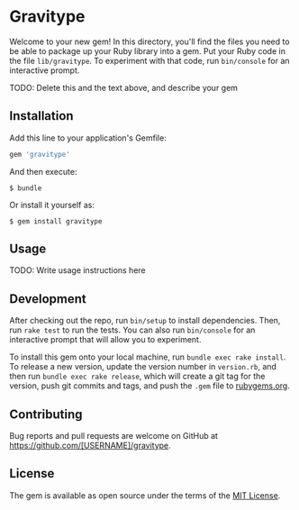 # Gravitype

Welcome to your new gem! In this directory, you'll find the files you need to be able to package up your Ruby library into a gem. Put your Ruby code in the file `lib/gravitype`. To experiment with that code, run `bin/console` for an interactive prompt.

TODO: Delete this and the text above, and describe your gem

## Installation

Add this line to your application's Gemfile:

```ruby
gem 'gravitype'
```

And then execute:

    $ bundle

Or install it yourself as:

    $ gem install gravitype

## Usage

TODO: Write usage instructions here

## Development

After checking out the repo, run `bin/setup` to install dependencies. Then, run `rake test` to run the tests. You can also run `bin/console` for an interactive prompt that will allow you to experiment.

To install this gem onto your local machine, run `bundle exec rake install`. To release a new version, update the version number in `version.rb`, and then run `bundle exec rake release`, which will create a git tag for the version, push git commits and tags, and push the `.gem` file to [rubygems.org](https://rubygems.org).

## Contributing

Bug reports and pull requests are welcome on GitHub at https://github.com/[USERNAME]/gravitype.


## License

The gem is available as open source under the terms of the [MIT License](http://opensource.org/licenses/MIT).

